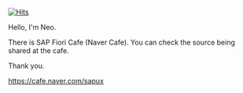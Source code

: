 
[![Hits](https://hits.seeyoufarm.com/api/count/incr/badge.svg?url=https%3A%2F%2Fgithub.com%2FnavercafeSFC%2Fhit-counter&count_bg=%2379C83D&title_bg=%23555555&icon=&icon_color=%23E7E7E7&title=hits&edge_flat=false)](https://hits.seeyoufarm.com)

Hello, I'm Neo.

There is SAP Fiori Cafe (Naver Cafe). You can check the source being shared at the cafe.

Thank you.

https://cafe.naver.com/sapux


